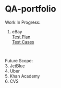 # QA-portfolio

Work In Progress:
1. eBay <br />
[Test Plan](https://github.com/zettlingzettel/qa-portfolio/blob/main/1.1.%20eBay-test-plan) <br />
[Test Cases](https://github.com/zettlingzettel/qa-portfolio/blob/main/1.2.%20eBay-test-cases.md)
<br />

Future Scope:
<br />
3. JetBlue
<br />
4. Uber
<br />
5. Khan Academy
<br />
6. CVS
<br />
